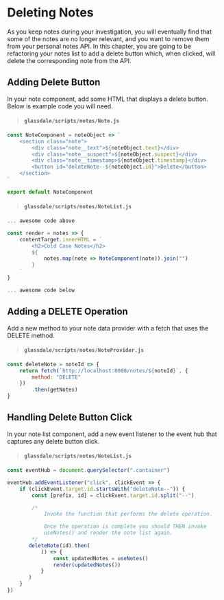 # Deleting Notes

As you keep notes during your investigation, you will eventually find that some of the notes are no longer relevant, and you want to remove them from your personal notes API. In this chapter, you are going to be refactoring your notes list to add a delete button which, when clicked, will delete the corresponding note from the API.

## Adding Delete Button

In your note component, add some HTML that displays a delete button. Below is example code you will need.


> #### `glassdale/scripts/notes/Note.js`

```js
const NoteComponent = noteObject => `
    <section class="note">
        <div class="note__text">${noteObject.text}</div>
        <div class="note__suspect">${noteObject.suspect}</div>
        <div class="note__timestamp>${noteObject.timestamp}</div>
        <button id="deleteNote--${noteObject.id}">Delete</button>
    </section>
`

export default NoteComponent
```

> #### `glassdale/scripts/notes/NoteList.js`

```js
... awesome code above

const render = notes => {
    contentTarget.innerHTML = `
        <h2>Cold Case Notes</h2>
        ${
            notes.map(note => NoteComponent(note)).join("")
        }
    `
}

... awesome code below
```

## Adding a DELETE Operation

Add a new method to your note data provider with a fetch that uses the DELETE method.

> #### `glassdale/scripts/notes/NoteProvider.js`

```js
const deleteNote = noteId => {
    return fetch(`http://localhost:8088/notes/${noteId}`, {
        method: "DELETE"
    })
        .then(getNotes)
}
```

## Handling Delete Button Click

In your note list component, add a new event listener to the event hub that captures any delete button click.

> #### `glassdale/scripts/notes/NoteList.js`

```js
const eventHub = document.querySelector(".container")

eventHub.addEventListener("click", clickEvent => {
    if (clickEvent.target.id.startsWith("deleteNote--")) {
        const [prefix, id] = clickEvent.target.id.split("--")

        /*
            Invoke the function that performs the delete operation.

            Once the operation is complete you should THEN invoke
            useNotes() and render the note list again.
        */
       deleteNote(id).then(
           () => {
               const updatedNotes = useNotes()
               render(updatedNotes())
           }
       )
    }
})
```